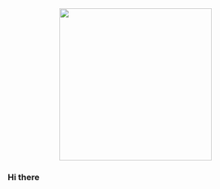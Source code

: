 <div id="header" align="center">
  <img src="https://media.giphy.com/media/v1.Y2lkPTc5MGI3NjExdXMwaThjamRrb3BmZG9rbTVqNnlrcnJ6eThsOWI5a3c3c2lmdW91bSZlcD12MV9pbnRlcm5hbF9naWZfYnlfaWQmY3Q9cw/smGCEo5zsAXtK4bqAT/giphy.gif" width="300">
</div>

### Hi there 
